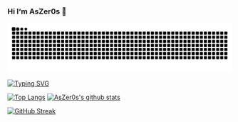 ### Hi I‘m AsZer0s 👋

[![SNK](https://raw.githubusercontent.com/AsZer0s/AsZer0s/refs/heads/output/github-contribution-grid-snake-dark.svg)](https://zerospace.dev)

[![Typing SVG](https://readme-typing-svg.herokuapp.com?font=Rubik&duration=3000&pause=1000&random=false&width=435&lines=CoreNya;One+Of+The+Cutest+Cats+In+The+World)](https://hiyun.top)

[![Top Langs](https://github-readme-stats.vercel.app/api/top-langs/?username=AsZer0s&langs_count=10&layout=compact&theme=nightowl)](https://hiyun.top) [![AsZer0s's github stats](https://github-readme-stats.vercel.app/api?username=AsZer0s&count_private=true&show_icons=true&theme=nightowl)](https://hiyun.top)

[![GitHub Streak](https://streak-stats.demolab.com?user=AsZer0s&theme=shades-of-purple&date_format=n%2Fj%5B%2FY%5D)](https://hiyun.top)
